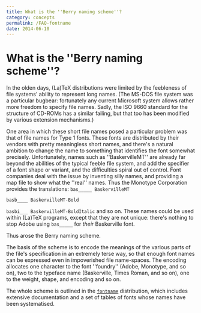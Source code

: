 ```yaml
---
title: What is the ''Berry naming scheme''?
category: concepts
permalink: /FAQ-fontname
date: 2014-06-10
---
```


# What is the ''Berry naming scheme''?

In the olden days, (La)TeX distributions were limited by the
feebleness of file systems' ability to represent long names.  (The
MS-DOS file system was a particular bugbear: fortunately any current
Microsoft system allows rather more freedom to specify file names.
Sadly, the ISO&nbsp;9660 standard for the structure of CD-ROMs has a
similar failing, but that too has been modified by various extension
mechanisms.)

One area in which these short file names posed a particular problem
was that of file names for Type&nbsp;1 fonts.
These fonts are distributed by their vendors with
pretty meaningless short names, and there's a natural ambition to
change the name to something that identifies the font somewhat
precisely.  Unfortunately, names such as ''BaskervilleMT'' are
already far beyond the abilities of the typical feeble file system,
and add the specifier of a font shape or variant, and the difficulties
spiral out of control.  Font companies deal with the issue by
inventing silly names, and providing a map file to show what the
''real'' names.  Thus the Monotype Corporation provides the
translations:
  `bas_____ BaskervilleMT`

  `basb____ BaskervilleMT-Bold`

  `basbi___ BaskervilleMT-BoldItalic`
and so on.  These names could be used within (La)TeX programs,
except that they are not unique: there's nothing to stop Adobe using
`bas_____` for _their_ Baskerville font.

Thus arose the Berry naming scheme.

The basis of the scheme is to encode the meanings of the various parts
of the file's specification in an extremely terse way, so that enough
font names can be expressed even in impoverished file name-spaces.  The
encoding allocates one character to the font ''foundry'' (Adobe, Monotype,
and so on), two to the typeface name (Baskerville, Times Roman, and so
on), one to the weight, shape, and encoding and so on.  

The whole scheme is outlined in the [`fontname`](https://ctan.org/pkg/fontname) distribution,
which includes extensive documentation and a set of tables of fonts
whose names have been systematised.

